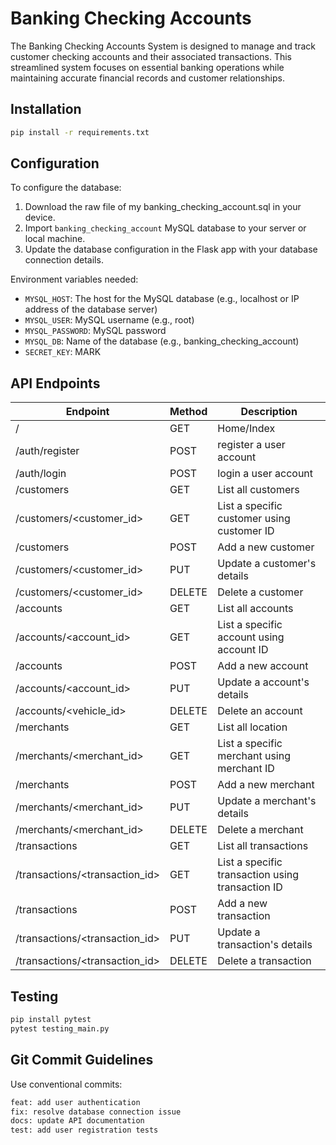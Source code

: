 # Banking Checking Accounts

The Banking Checking Accounts System is designed to manage and track customer checking accounts and their associated transactions. This streamlined system focuses on essential banking operations while maintaining accurate financial records and customer relationships.

## Installation
```bash
pip install -r requirements.txt
```

## Configuration
To configure the database:
1. Download the raw file of my banking_checking_account.sql in your device.
2. Import ```banking_checking_account``` MySQL database to your server or local machine.
2. Update the database configuration in the Flask app with your database connection details.

Environment variables needed:
- ```MYSQL_HOST```: The host for the MySQL database (e.g., localhost or IP address of the database server)
- ```MYSQL_USER```: MySQL username (e.g., root)
- ```MYSQL_PASSWORD```: MySQL password
- ```MYSQL_DB```: Name of the database (e.g., banking_checking_account)
- ```SECRET_KEY```: MARK

## API Endpoints
| Endpoint | Method | Description |
|----------|--------|-------------|
| /	| GET	| Home/Index |
| /auth/register	| POST	| register a user account |
| /auth/login	| POST	| login a user account |
| /customers	| GET	| List all customers |
| /customers/<customer_id>	| GET	| List a specific customer using customer ID |
| /customers	| POST	| Add a new customer |
| /customers/<customer_id>	| PUT	| Update a customer's details |
| /customers/<customer_id>	| DELETE	| Delete a customer |
| /accounts	| GET	| List all accounts |
| /accounts/<account_id>	| GET	| List a specific account using account ID |
| /accounts	| POST	| Add a new account |
| /accounts/<account_id>	| PUT	| Update a account's details |
| /accounts/<vehicle_id>	| DELETE	| Delete an account |
| /merchants	| GET	| List all location |
| /merchants/<merchant_id>	| GET	| List a specific merchant using merchant ID |
| /merchants	| POST	| Add a new merchant |
| /merchants/<merchant_id>	| PUT	| Update a merchant's details |
| /merchants/<merchant_id>	| DELETE	| Delete a merchant |
| /transactions	| GET	| List all transactions |
| /transactions/<transaction_id>	| GET	| List a specific transaction using transaction ID |
| /transactions	| POST	| Add a new transaction |
| /transactions/<transaction_id>	| PUT	| Update a transaction's details |
| /transactions/<transaction_id>	| DELETE	| Delete a transaction |

## Testing
```bash
pip install pytest
pytest testing_main.py
```

## Git Commit Guidelines

Use conventional commits:
```bash
feat: add user authentication
fix: resolve database connection issue
docs: update API documentation
test: add user registration tests

